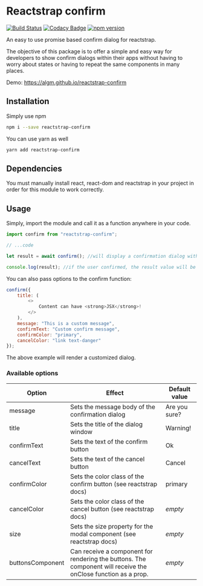 # Reactstrap confirm

[![Build Status](https://travis-ci.org/algm/reactstrap-confirm.svg?branch=master)](https://travis-ci.org/algm/reactstrap-confirm)
[![Codacy Badge](https://app.codacy.com/project/badge/Grade/f8a7f7a13a2b4d71ba3d49c2631162a9)](https://www.codacy.com/gh/algm/reactstrap-confirm/dashboard?utm_source=github.com&amp;utm_medium=referral&amp;utm_content=algm/reactstrap-confirm&amp;utm_campaign=Badge_Grade)
[![npm version](https://badge.fury.io/js/reactstrap-confirm.svg)](https://badge.fury.io/js/reactstrap-confirm)

An easy to use promise based confirm dialog for reactstrap.

The objective of this package is to offer a simple and easy way for developers to show confirm dialogs within their apps without having to worry about states or having to repeat the same components in many places.

Demo: https://algm.github.io/reactstrap-confirm

## Installation

Simply use npm

```bash
npm i --save reactstrap-confirm
```

You can use yarn as well

```bash
yarn add reactstrap-confirm
```

## Dependencies

You must manually install react, react-dom and reactstrap in your project in order for this module to work correctly.

## Usage

Simply, import the module and call it as a function anywhere in your code.

```javascript
import confirm from "reactstrap-confirm";

// ...code

let result = await confirm(); //will display a confirmation dialog with default settings

console.log(result); //if the user confirmed, the result value will be true, false otherwhise
```

You can also pass options to the confirm function:

```javascript
confirm({
    title: (
        <>
            Content can have <strong>JSX</strong>!
        </>
    ),
    message: "This is a custom message",
    confirmText: "Custom confirm message",
    confirmColor: "primary",
    cancelColor: "link text-danger"
});
```

The above example will render a customized dialog.

### Available options

| Option           | Effect                                                                                                        | Default value |
| ---------------- | ------------------------------------------------------------------------------------------------------------- | ------------- |
| message          | Sets the message body of the confirmation dialog                                                              | Are you sure? |
| title            | Sets the title of the dialog window                                                                           | Warning!      |
| confirmText      | Sets the text of the confirm button                                                                           | Ok            |
| cancelText       | Sets the text of the cancel button                                                                            | Cancel        |
| confirmColor     | Sets the color class of the confirm button (see reactstrap docs)                                              | primary       |
| cancelColor      | Sets the color class of the cancel button (see reactstrap docs)                                               | _empty_       |
| size             | Sets the size property for the modal component (see reactstrap docs)                                          | _empty_       |
| buttonsComponent | Can receive a component for rendering the buttons. The component will receive the onClose function as a prop. | _empty_       |
